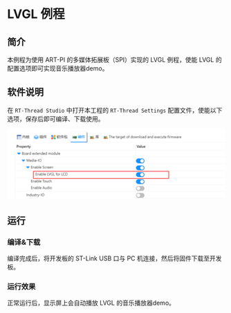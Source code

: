# LVGL 例程

## 简介

本例程为使用 ART-PI 的多媒体拓展板（SPI）实现的 LVGL 例程，使能 LVGL 的配置选项即可实现音乐播放器demo。

## 软件说明

在 `RT-Thread Studio` 中打开本工程的 `RT-Thread Settings` 配置文件，使能以下选项，保存后即可编译、下载使用。

![lvgl](./figures/lvgl.png)

## 运行
### 编译&下载

编译完成后，将开发板的 ST-Link USB 口与 PC 机连接，然后将固件下载至开发板。

### 运行效果

正常运行后，显示屏上会自动播放 LVGL 的音乐播放器demo。

